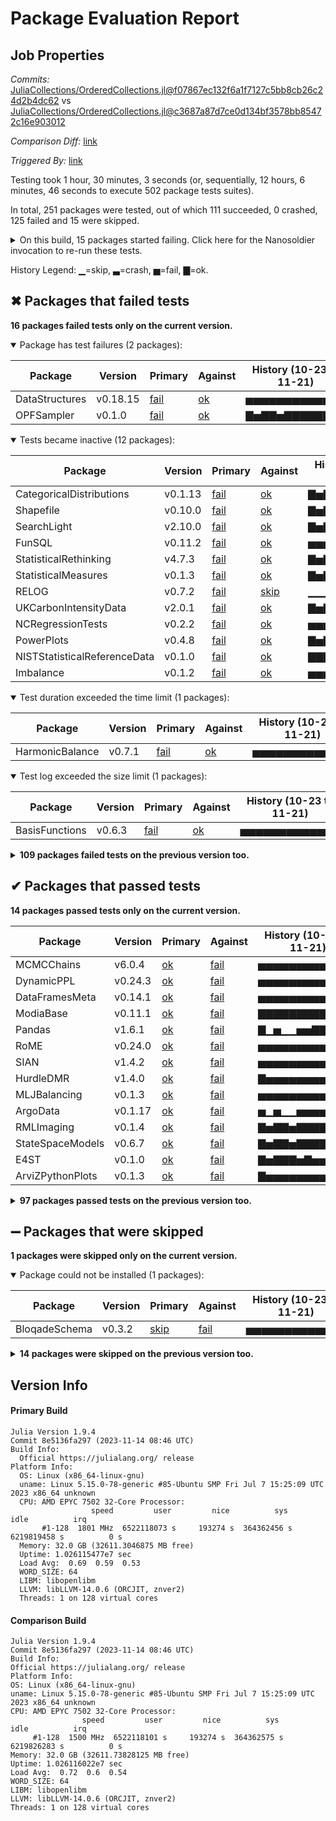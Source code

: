 # Package Evaluation Report

## Job Properties

*Commits:* [JuliaCollections/OrderedCollections.jl@f07867ec132f6a1f7127c5bb8cb26c24d2b4dc62](https://github.com/JuliaCollections/OrderedCollections.jl/commit/f07867ec132f6a1f7127c5bb8cb26c24d2b4dc62) vs [JuliaCollections/OrderedCollections.jl@c3687a87d7ce0d134bf3578bb85472c16e903012](https://github.com/JuliaCollections/OrderedCollections.jl/commit/c3687a87d7ce0d134bf3578bb85472c16e903012)

*Comparison Diff:* [link](https://github.com/JuliaCollections/OrderedCollections.jl/compare/c3687a87d7ce0d134bf3578bb85472c16e903012...f07867ec132f6a1f7127c5bb8cb26c24d2b4dc62)

*Triggered By:* [link](https://github.com/JuliaCollections/OrderedCollections.jl/pull/110#issuecomment-1824463359)

Testing took 1 hour, 30 minutes, 3 seconds (or, sequentially, 12 hours, 6 minutes, 46 seconds to execute 502 package tests suites).

In total, 251 packages were tested, out of which 111 succeeded, 0 crashed, 125 failed and 15 were skipped.


<details><summary>On this build, 15 packages started failing. Click here for the Nanosoldier invocation to re-run these tests.</summary>
<p>

```
@nanosoldier `runtests(["StatisticalMeasures", "CategoricalDistributions", "DataStructures", "UKCarbonIntensityData", "NCRegressionTests", "PowerPlots", "OPFSampler", "SearchLight", "NISTStatisticalReferenceData", "Shapefile", "FunSQL", "StatisticalRethinking", "HarmonicBalance", "Imbalance", "BasisFunctions"])`
```

</p>
</details>


History Legend: ▁=skip, ▃=crash, ▅=fail, ▇=ok.

## ✖ Packages that failed tests

**16 packages failed tests only on the current version.**

<details open><summary>Package has test failures (2 packages):</summary>
<p>


| Package | Version | Primary | Against | History (10-23 to 11-21) |
| ------- | ------- | ------- | ------- | ------- |
| DataStructures | v0.18.15 | [fail](https://s3.amazonaws.com/julialang-reports/nanosoldier/pkgeval/by_hash/f07867e_vs_c3687a8/DataStructures.primary.log) | [ok](https://s3.amazonaws.com/julialang-reports/nanosoldier/pkgeval/by_hash/f07867e_vs_c3687a8/DataStructures.against.log) | <span class="history">▅▅▅▅▅▅▅▅▅▅▅▅▅</span> |
| OPFSampler | v0.1.0 | [fail](https://s3.amazonaws.com/julialang-reports/nanosoldier/pkgeval/by_hash/f07867e_vs_c3687a8/OPFSampler.primary.log) | [ok](https://s3.amazonaws.com/julialang-reports/nanosoldier/pkgeval/by_hash/f07867e_vs_c3687a8/OPFSampler.against.log) | <span class="history">▇▅▇▇▅▇▇▇▇▇▇▇▇</span> |

</p>
</details>

<details open><summary>Tests became inactive (12 packages):</summary>
<p>


| Package | Version | Primary | Against | History (10-23 to 11-21) |
| ------- | ------- | ------- | ------- | ------- |
| CategoricalDistributions | v0.1.13 | [fail](https://s3.amazonaws.com/julialang-reports/nanosoldier/pkgeval/by_hash/f07867e_vs_c3687a8/CategoricalDistributions.primary.log) | [ok](https://s3.amazonaws.com/julialang-reports/nanosoldier/pkgeval/by_hash/f07867e_vs_c3687a8/CategoricalDistributions.against.log) | <span class="history">▇▅▇▇▇▇▇▇▇▇▇▇▇</span> |
| Shapefile | v0.10.0 | [fail](https://s3.amazonaws.com/julialang-reports/nanosoldier/pkgeval/by_hash/f07867e_vs_c3687a8/Shapefile.primary.log) | [ok](https://s3.amazonaws.com/julialang-reports/nanosoldier/pkgeval/by_hash/f07867e_vs_c3687a8/Shapefile.against.log) | <span class="history">▇▅▇▇▅▇▇▇▇▅▇▇▇</span> |
| SearchLight | v2.10.0 | [fail](https://s3.amazonaws.com/julialang-reports/nanosoldier/pkgeval/by_hash/f07867e_vs_c3687a8/SearchLight.primary.log) | [ok](https://s3.amazonaws.com/julialang-reports/nanosoldier/pkgeval/by_hash/f07867e_vs_c3687a8/SearchLight.against.log) | <span class="history">▇▅▇▇▅▇▇▇▇▇▇▇▇</span> |
| FunSQL | v0.11.2 | [fail](https://s3.amazonaws.com/julialang-reports/nanosoldier/pkgeval/by_hash/f07867e_vs_c3687a8/FunSQL.primary.log) | [ok](https://s3.amazonaws.com/julialang-reports/nanosoldier/pkgeval/by_hash/f07867e_vs_c3687a8/FunSQL.against.log) | <span class="history">▅▅▅▅▅▅▅▅▅▅▅▅▅</span> |
| StatisticalRethinking | v4.7.3 | [fail](https://s3.amazonaws.com/julialang-reports/nanosoldier/pkgeval/by_hash/f07867e_vs_c3687a8/StatisticalRethinking.primary.log) | [ok](https://s3.amazonaws.com/julialang-reports/nanosoldier/pkgeval/by_hash/f07867e_vs_c3687a8/StatisticalRethinking.against.log) | <span class="history">▇▅▇▇▅▇▇▇▇▅▅▅▅</span> |
| StatisticalMeasures | v0.1.3 | [fail](https://s3.amazonaws.com/julialang-reports/nanosoldier/pkgeval/by_hash/f07867e_vs_c3687a8/StatisticalMeasures.primary.log) | [ok](https://s3.amazonaws.com/julialang-reports/nanosoldier/pkgeval/by_hash/f07867e_vs_c3687a8/StatisticalMeasures.against.log) | <span class="history">▇▅▇▇▅▇▇▇▇▇▅▇▅</span> |
| RELOG | v0.7.2 | [fail](https://s3.amazonaws.com/julialang-reports/nanosoldier/pkgeval/by_hash/f07867e_vs_c3687a8/RELOG.primary.log) | [skip](https://s3.amazonaws.com/julialang-reports/nanosoldier/pkgeval/by_hash/f07867e_vs_c3687a8/RELOG.against.log) | <span class="history">▁▁▁▁▁▁▁▁▁▅▁▁▅</span> |
| UKCarbonIntensityData | v2.0.1 | [fail](https://s3.amazonaws.com/julialang-reports/nanosoldier/pkgeval/by_hash/f07867e_vs_c3687a8/UKCarbonIntensityData.primary.log) | [ok](https://s3.amazonaws.com/julialang-reports/nanosoldier/pkgeval/by_hash/f07867e_vs_c3687a8/UKCarbonIntensityData.against.log) | <span class="history">▇▅▇▇▇▇▇▇▇▇▇▇▇</span> |
| NCRegressionTests | v0.2.2 | [fail](https://s3.amazonaws.com/julialang-reports/nanosoldier/pkgeval/by_hash/f07867e_vs_c3687a8/NCRegressionTests.primary.log) | [ok](https://s3.amazonaws.com/julialang-reports/nanosoldier/pkgeval/by_hash/f07867e_vs_c3687a8/NCRegressionTests.against.log) | <span class="history">▅▅▅▅▅▅▅▅▅▅▅▅▅</span> |
| PowerPlots | v0.4.8 | [fail](https://s3.amazonaws.com/julialang-reports/nanosoldier/pkgeval/by_hash/f07867e_vs_c3687a8/PowerPlots.primary.log) | [ok](https://s3.amazonaws.com/julialang-reports/nanosoldier/pkgeval/by_hash/f07867e_vs_c3687a8/PowerPlots.against.log) | <span class="history">▇▅▇▇▅▇▇▇▇▅▅▅▇</span> |
| NISTStatisticalReferenceData | v0.1.0 | [fail](https://s3.amazonaws.com/julialang-reports/nanosoldier/pkgeval/by_hash/f07867e_vs_c3687a8/NISTStatisticalReferenceData.primary.log) | [ok](https://s3.amazonaws.com/julialang-reports/nanosoldier/pkgeval/by_hash/f07867e_vs_c3687a8/NISTStatisticalReferenceData.against.log) | <span class="history">▇▇▇▇▅▇▇▇▇▇▇▅▅</span> |
| Imbalance | v0.1.2 | [fail](https://s3.amazonaws.com/julialang-reports/nanosoldier/pkgeval/by_hash/f07867e_vs_c3687a8/Imbalance.primary.log) | [ok](https://s3.amazonaws.com/julialang-reports/nanosoldier/pkgeval/by_hash/f07867e_vs_c3687a8/Imbalance.against.log) | <span class="history">▅▅▅▅▅▅▅▅▅▅▅▅▅</span> |

</p>
</details>

<details open><summary>Test duration exceeded the time limit (1 packages):</summary>
<p>


| Package | Version | Primary | Against | History (10-23 to 11-21) |
| ------- | ------- | ------- | ------- | ------- |
| HarmonicBalance | v0.7.1 | [fail](https://s3.amazonaws.com/julialang-reports/nanosoldier/pkgeval/by_hash/f07867e_vs_c3687a8/HarmonicBalance.primary.log) | [ok](https://s3.amazonaws.com/julialang-reports/nanosoldier/pkgeval/by_hash/f07867e_vs_c3687a8/HarmonicBalance.against.log) | <span class="history">▅▅▅▅▅▅▅▅▅▅▅▅▅</span> |

</p>
</details>

<details open><summary>Test log exceeded the size limit (1 packages):</summary>
<p>


| Package | Version | Primary | Against | History (10-23 to 11-21) |
| ------- | ------- | ------- | ------- | ------- |
| BasisFunctions | v0.6.3 | [fail](https://s3.amazonaws.com/julialang-reports/nanosoldier/pkgeval/by_hash/f07867e_vs_c3687a8/BasisFunctions.primary.log) | [ok](https://s3.amazonaws.com/julialang-reports/nanosoldier/pkgeval/by_hash/f07867e_vs_c3687a8/BasisFunctions.against.log) | <span class="history">▅▅▅▅▅▅▅▅▅▅▅▅▅</span> |

</p>
</details>

<details><summary><strong>109 packages failed tests on the previous version too.</strong></summary>
<p>

<details open><summary>Package has test failures (30 packages):</summary>
<p>


| Package | History (10-23 to 11-21) |
| ------- | ------- |
| [Configurations v0.17.6](https://s3.amazonaws.com/julialang-reports/nanosoldier/pkgeval/by_hash/f07867e_vs_c3687a8/Configurations.primary.log) | <span class="history">▅▅▅▅▅▅▅▅▅▅▅▅▅</span> |
| [Genie v5.23.2](https://s3.amazonaws.com/julialang-reports/nanosoldier/pkgeval/by_hash/f07867e_vs_c3687a8/Genie.primary.log) | <span class="history">▅▅▅▅▅▅▅▅▅▅▅▅▅</span> |
| [LazyJSON v0.2.2](https://s3.amazonaws.com/julialang-reports/nanosoldier/pkgeval/by_hash/f07867e_vs_c3687a8/LazyJSON.primary.log) | <span class="history">▅▅▅▅▅▅▅▅▅▅▅▅▅</span> |
| [DistributedFactorGraphs v0.23.5](https://s3.amazonaws.com/julialang-reports/nanosoldier/pkgeval/by_hash/f07867e_vs_c3687a8/DistributedFactorGraphs.primary.log) | <span class="history">▇▅▇▇▅▇▇▅▇▇▅▅▅</span> |
| [QuantumESPRESSOBase v0.12.1](https://s3.amazonaws.com/julialang-reports/nanosoldier/pkgeval/by_hash/f07867e_vs_c3687a8/QuantumESPRESSOBase.primary.log) | <span class="history">▇▇▅▅▅▅▅▅▅▅▅▅▅</span> |
| [PProf v3.1.0](https://s3.amazonaws.com/julialang-reports/nanosoldier/pkgeval/by_hash/f07867e_vs_c3687a8/PProf.primary.log) | <span class="history">▅▅▅▅▅▅▅▅▅▅▅▅▅</span> |
| [COBREXA v1.5.1](https://s3.amazonaws.com/julialang-reports/nanosoldier/pkgeval/by_hash/f07867e_vs_c3687a8/COBREXA.primary.log) | <span class="history">▅▅▅▅▅▅▅▅▅▅▅▅▅</span> |
| [IncrementalInference v0.35.1](https://s3.amazonaws.com/julialang-reports/nanosoldier/pkgeval/by_hash/f07867e_vs_c3687a8/IncrementalInference.primary.log) | <span class="history">▅▅▅▅▅▅▅▅▅▅▅▅▅</span> |
| [TimeSeriesEcon v0.6.2](https://s3.amazonaws.com/julialang-reports/nanosoldier/pkgeval/by_hash/f07867e_vs_c3687a8/TimeSeriesEcon.primary.log) | <span class="history">▅▅▅▅▅▅▅▅▅▅▅▅▅</span> |
| [BioStockholm v0.2.0](https://s3.amazonaws.com/julialang-reports/nanosoldier/pkgeval/by_hash/f07867e_vs_c3687a8/BioStockholm.primary.log) | <span class="history">▇▇▇▇▇▇▇▇▇▇▅▅▅</span> |
| [Pipelines v0.10.4](https://s3.amazonaws.com/julialang-reports/nanosoldier/pkgeval/by_hash/f07867e_vs_c3687a8/Pipelines.primary.log) | <span class="history">▅▅▅▅▅▅▅▅▅▅▅▅▅</span> |
| [ModelBaseEcon v0.6.2](https://s3.amazonaws.com/julialang-reports/nanosoldier/pkgeval/by_hash/f07867e_vs_c3687a8/ModelBaseEcon.primary.log) | <span class="history">▅▅▅▅▅▅▅▅▅▅▅▅▅</span> |
| [CompatDevTools v0.1.0](https://s3.amazonaws.com/julialang-reports/nanosoldier/pkgeval/by_hash/f07867e_vs_c3687a8/CompatDevTools.primary.log) | <span class="history">▅▅▅▅▅▅▅▅▅▅▅▅▅</span> |
| [PermGroups v0.2.9](https://s3.amazonaws.com/julialang-reports/nanosoldier/pkgeval/by_hash/f07867e_vs_c3687a8/PermGroups.primary.log) | <span class="history">▅▅▅▅▅▅▅▅▅▅▅▅▅</span> |
| [Trello v0.1.1](https://s3.amazonaws.com/julialang-reports/nanosoldier/pkgeval/by_hash/f07867e_vs_c3687a8/Trello.primary.log) | <span class="history">▅▅▅▅▅▅▅▅▅▅▅▅▅</span> |
| [YFinance v0.1.4](https://s3.amazonaws.com/julialang-reports/nanosoldier/pkgeval/by_hash/f07867e_vs_c3687a8/YFinance.primary.log) | <span class="history">▅▅▅▅▅▅▅▅▅▅▅▅▅</span> |
| [ACME v0.10.0](https://s3.amazonaws.com/julialang-reports/nanosoldier/pkgeval/by_hash/f07867e_vs_c3687a8/ACME.primary.log) | <span class="history">▅▅▅▅▅▅▅▅▅▅▅▅▅</span> |
| [MenuAdventures v0.2.0](https://s3.amazonaws.com/julialang-reports/nanosoldier/pkgeval/by_hash/f07867e_vs_c3687a8/MenuAdventures.primary.log) | <span class="history">▅▅▅▅▅▅▅▅▅▅▅▅▅</span> |
| [ScaledNumbersOutput v1.0.2](https://s3.amazonaws.com/julialang-reports/nanosoldier/pkgeval/by_hash/f07867e_vs_c3687a8/ScaledNumbersOutput.primary.log) | <span class="history">▇▇▇▇▇▇▇▇▇▇▅▅▅</span> |
| [NerfUtils v0.1.2](https://s3.amazonaws.com/julialang-reports/nanosoldier/pkgeval/by_hash/f07867e_vs_c3687a8/NerfUtils.primary.log) | <span class="history">▅▅▅▅▅▅▅▅▅▅▅▅▅</span> |
| [KML v0.2.3](https://s3.amazonaws.com/julialang-reports/nanosoldier/pkgeval/by_hash/f07867e_vs_c3687a8/KML.primary.log) | <span class="history">▅▅▅▅▅▅▅▅▅▅▅▅▅</span> |
| [TestTools v0.5.3](https://s3.amazonaws.com/julialang-reports/nanosoldier/pkgeval/by_hash/f07867e_vs_c3687a8/TestTools.primary.log) | <span class="history">▅▅▅▅▅▅▅▅▅▅▅▅▅</span> |
| [Atom v0.12.38](https://s3.amazonaws.com/julialang-reports/nanosoldier/pkgeval/by_hash/f07867e_vs_c3687a8/Atom.primary.log) | <span class="history">▅▅▅▅▅▅▅▅▅▅▅▅▅</span> |
| [BetterInputFiles v1.2.0](https://s3.amazonaws.com/julialang-reports/nanosoldier/pkgeval/by_hash/f07867e_vs_c3687a8/BetterInputFiles.primary.log) | <span class="history">▅▅▅▅▅▅▅▅▅▅▅▅▅</span> |
| [ModiaLang v0.11.3](https://s3.amazonaws.com/julialang-reports/nanosoldier/pkgeval/by_hash/f07867e_vs_c3687a8/ModiaLang.primary.log) | <span class="history">▅▅▅▅▅▅▅▅▅▅▅▅▅</span> |
| [JosephsonCircuits v0.3.3](https://s3.amazonaws.com/julialang-reports/nanosoldier/pkgeval/by_hash/f07867e_vs_c3687a8/JosephsonCircuits.primary.log) | <span class="history">▅▅▅▅▅▅▅▅▅▅▅▅▅</span> |
| [AirspeedVelocity v0.4.3](https://s3.amazonaws.com/julialang-reports/nanosoldier/pkgeval/by_hash/f07867e_vs_c3687a8/AirspeedVelocity.primary.log) | <span class="history">▁▁▁▁▁▁▁▁▁▁▁▁▁</span> |
| [PDDLViz v0.1.7](https://s3.amazonaws.com/julialang-reports/nanosoldier/pkgeval/by_hash/f07867e_vs_c3687a8/PDDLViz.primary.log) | <span class="history">▅▅▅▅▅▅▅▅▅▅▅▅▅</span> |
| [ParameterEstimocean v0.14.3](https://s3.amazonaws.com/julialang-reports/nanosoldier/pkgeval/by_hash/f07867e_vs_c3687a8/ParameterEstimocean.primary.log) | <span class="history">▅▅▅▅▅▅▅▅▅▅▅▅▅</span> |
| [Clapeyron v0.5.7](https://s3.amazonaws.com/julialang-reports/nanosoldier/pkgeval/by_hash/f07867e_vs_c3687a8/Clapeyron.primary.log) | <span class="history">▅▅▅▅▅▅▅▅▅▅▅▅▅</span> |

</p>
</details>

<details open><summary>Package is missing a package dependency (2 packages):</summary>
<p>


| Package | History (10-23 to 11-21) |
| ------- | ------- |
| [Recombinase v0.1.1](https://s3.amazonaws.com/julialang-reports/nanosoldier/pkgeval/by_hash/f07867e_vs_c3687a8/Recombinase.primary.log) | <span class="history">▅▅▅▅▅▅▅▅▅▅▅▅▅</span> |
| [JuDoc v0.4.3](https://s3.amazonaws.com/julialang-reports/nanosoldier/pkgeval/by_hash/f07867e_vs_c3687a8/JuDoc.primary.log) | <span class="history">▅▅▅▅▅▅▅▅▅▅▅▅▅</span> |

</p>
</details>

<details open><summary>Package is using an unknown package (4 packages):</summary>
<p>


| Package | History (10-23 to 11-21) |
| ------- | ------- |
| [Neo4jBolt v1.0.1](https://s3.amazonaws.com/julialang-reports/nanosoldier/pkgeval/by_hash/f07867e_vs_c3687a8/Neo4jBolt.primary.log) | <span class="history">▅▅▅▅▅▅▅▅▅▅▅▅▅</span> |
| [EvoLP v1.3.0](https://s3.amazonaws.com/julialang-reports/nanosoldier/pkgeval/by_hash/f07867e_vs_c3687a8/EvoLP.primary.log) | <span class="history">▅▅▅▅▅▅▅▅▅▅▅▅▅</span> |
| [Octofitter v1.0.2](https://s3.amazonaws.com/julialang-reports/nanosoldier/pkgeval/by_hash/f07867e_vs_c3687a8/Octofitter.primary.log) | <span class="history">▅▅▅▅▅▅▅▅▅▅▅▅▅</span> |
| [YOLOv7 v0.1.1](https://s3.amazonaws.com/julialang-reports/nanosoldier/pkgeval/by_hash/f07867e_vs_c3687a8/YOLOv7.primary.log) | <span class="history">▅▅▅▅▅▅▅▃▃▃▃▃▅</span> |

</p>
</details>

<details open><summary>There were unidentified errors (15 packages):</summary>
<p>


| Package | History (10-23 to 11-21) |
| ------- | ------- |
| [XMLDict v0.4.1](https://s3.amazonaws.com/julialang-reports/nanosoldier/pkgeval/by_hash/f07867e_vs_c3687a8/XMLDict.primary.log) | <span class="history">▅▅▅▅▅▅▅▅▅▅▅▅▅</span> |
| [MLJBase v1.0.1](https://s3.amazonaws.com/julialang-reports/nanosoldier/pkgeval/by_hash/f07867e_vs_c3687a8/MLJBase.primary.log) | <span class="history">▅▅▅▅▅▅▅▅▅▅▅▅▅</span> |
| [AWS v1.90.3](https://s3.amazonaws.com/julialang-reports/nanosoldier/pkgeval/by_hash/f07867e_vs_c3687a8/AWS.primary.log) | <span class="history">▅▅▅▅▅▅▅▅▅▅▅▅▅</span> |
| [Term v2.0.5](https://s3.amazonaws.com/julialang-reports/nanosoldier/pkgeval/by_hash/f07867e_vs_c3687a8/Term.primary.log) | <span class="history">▅▅▅▅▅▅▅▅▅▅▅▅▅</span> |
| [PsychometricsBazaarBase v0.6.0](https://s3.amazonaws.com/julialang-reports/nanosoldier/pkgeval/by_hash/f07867e_vs_c3687a8/PsychometricsBazaarBase.primary.log) | <span class="history">▇▅▇▇▅▇▇▇▇▇▅▅▅</span> |
| [IonBase v0.4.3](https://s3.amazonaws.com/julialang-reports/nanosoldier/pkgeval/by_hash/f07867e_vs_c3687a8/IonBase.primary.log) | <span class="history">▅▅▅▅▅▅▅▅▅▅▅▅▅</span> |
| [PsychometricsBazzarBase v0.2.0](https://s3.amazonaws.com/julialang-reports/nanosoldier/pkgeval/by_hash/f07867e_vs_c3687a8/PsychometricsBazzarBase.primary.log) | <span class="history">▇▇▇▇▇▇▇▇▇▇▅▅▅</span> |
| [SolveDSGE v0.5.6](https://s3.amazonaws.com/julialang-reports/nanosoldier/pkgeval/by_hash/f07867e_vs_c3687a8/SolveDSGE.primary.log) | <span class="history">▅▅▅▅▅▅▅▅▅▅▅▅▅</span> |
| [StochasticPrograms v0.6.4](https://s3.amazonaws.com/julialang-reports/nanosoldier/pkgeval/by_hash/f07867e_vs_c3687a8/StochasticPrograms.primary.log) | <span class="history">▅▅▅▅▅▅▅▅▅▅▅▅▅</span> |
| [BioLab v0.13.1](https://s3.amazonaws.com/julialang-reports/nanosoldier/pkgeval/by_hash/f07867e_vs_c3687a8/BioLab.primary.log) | <span class="history">▅▅▅▅▅▅▅▅▅▅▅▅▅</span> |
| [BioMakie v0.3.0](https://s3.amazonaws.com/julialang-reports/nanosoldier/pkgeval/by_hash/f07867e_vs_c3687a8/BioMakie.primary.log) | <span class="history">▃▅▅▅▅▅▅▅▅▅▅▅▅</span> |
| [ComputerAdaptiveTesting v0.1.0](https://s3.amazonaws.com/julialang-reports/nanosoldier/pkgeval/by_hash/f07867e_vs_c3687a8/ComputerAdaptiveTesting.primary.log) | <span class="history">▇▅▇▇▅▇▇▇▇▅▅▅▅</span> |
| [MathOptFormat v0.4.0](https://s3.amazonaws.com/julialang-reports/nanosoldier/pkgeval/by_hash/f07867e_vs_c3687a8/MathOptFormat.primary.log) | <span class="history">▅▅▅▅▅▅▅▅▅▅▅▅▅</span> |
| [Tyler v0.1.1](https://s3.amazonaws.com/julialang-reports/nanosoldier/pkgeval/by_hash/f07867e_vs_c3687a8/Tyler.primary.log) | <span class="history">▅▅▅▅▅▅▅▅▅▅▅▅▅</span> |
| [IonSim v0.5.0](https://s3.amazonaws.com/julialang-reports/nanosoldier/pkgeval/by_hash/f07867e_vs_c3687a8/IonSim.primary.log) | <span class="history">▅▅▅▅▅▅▅▅▅▅▅▅▅</span> |

</p>
</details>

<details open><summary>Tests became inactive (49 packages):</summary>
<p>


| Package | History (10-23 to 11-21) |
| ------- | ------- |
| [Latexify v0.16.1](https://s3.amazonaws.com/julialang-reports/nanosoldier/pkgeval/by_hash/f07867e_vs_c3687a8/Latexify.primary.log) | <span class="history">▅▅▅▅▅▅▅▅▅▅▅▅▅</span> |
| [MLJModels v0.16.12](https://s3.amazonaws.com/julialang-reports/nanosoldier/pkgeval/by_hash/f07867e_vs_c3687a8/MLJModels.primary.log) | <span class="history">▇▇▇▇▇▇▇▇▇▅▇▅▇</span> |
| [ACSets v0.2.10](https://s3.amazonaws.com/julialang-reports/nanosoldier/pkgeval/by_hash/f07867e_vs_c3687a8/ACSets.primary.log) | <span class="history">▇▇▇▇▅▇▇▇▇▅▇▅▅</span> |
| [PGFPlotsX v1.6.0](https://s3.amazonaws.com/julialang-reports/nanosoldier/pkgeval/by_hash/f07867e_vs_c3687a8/PGFPlotsX.primary.log) | <span class="history">▅▅▅▅▅▅▅▅▅▅▅▅▅</span> |
| [StanBase v4.8.3](https://s3.amazonaws.com/julialang-reports/nanosoldier/pkgeval/by_hash/f07867e_vs_c3687a8/StanBase.primary.log) | <span class="history">▅▅▅▅▅▅▅▅▅▅▅▅▅</span> |
| [AWSCore v0.6.18](https://s3.amazonaws.com/julialang-reports/nanosoldier/pkgeval/by_hash/f07867e_vs_c3687a8/AWSCore.primary.log) | <span class="history">▅▅▅▅▅▅▅▅▅▅▅▅▅</span> |
| [Stipple v0.27.22](https://s3.amazonaws.com/julialang-reports/nanosoldier/pkgeval/by_hash/f07867e_vs_c3687a8/Stipple.primary.log) | <span class="history">▇▇▇▇▅▇▇▇▇▇▇▇▅</span> |
| [StanSample v7.5.1](https://s3.amazonaws.com/julialang-reports/nanosoldier/pkgeval/by_hash/f07867e_vs_c3687a8/StanSample.primary.log) | <span class="history">▇▇▇▇▅▇▇▇▇▇▇▅▅</span> |
| [Mads v1.5.4](https://s3.amazonaws.com/julialang-reports/nanosoldier/pkgeval/by_hash/f07867e_vs_c3687a8/Mads.primary.log) | <span class="history">▅▁▁▁▁▁▁▅▅▅▅▅▅</span> |
| [SignalTables v0.4.4](https://s3.amazonaws.com/julialang-reports/nanosoldier/pkgeval/by_hash/f07867e_vs_c3687a8/SignalTables.primary.log) | <span class="history">▇▇▇▇▇▇▇▇▇▇▅▇▇</span> |
| [LocalCoverage v0.7.0](https://s3.amazonaws.com/julialang-reports/nanosoldier/pkgeval/by_hash/f07867e_vs_c3687a8/LocalCoverage.primary.log) | <span class="history">▇▇▇▇▇▇▇▇▇▇▇▇▇</span> |
| [SnoopCompile v2.10.8](https://s3.amazonaws.com/julialang-reports/nanosoldier/pkgeval/by_hash/f07867e_vs_c3687a8/SnoopCompile.primary.log) | <span class="history">▅▅▅▅▅▅▅▅▅▅▅▅▅</span> |
| [PALEOboxes v0.21.20](https://s3.amazonaws.com/julialang-reports/nanosoldier/pkgeval/by_hash/f07867e_vs_c3687a8/PALEOboxes.primary.log) | <span class="history">▇▅▇▇▅▇▇▇▇▅▅▇▅</span> |
| [ClimateModels v0.3.0](https://s3.amazonaws.com/julialang-reports/nanosoldier/pkgeval/by_hash/f07867e_vs_c3687a8/ClimateModels.primary.log) | <span class="history">▇▇▇▇▅▇▇▇▇▅▇▅▇</span> |
| [Franklin v0.10.95](https://s3.amazonaws.com/julialang-reports/nanosoldier/pkgeval/by_hash/f07867e_vs_c3687a8/Franklin.primary.log) | <span class="history">▅▅▅▅▅▅▅▅▅▅▅▅▅</span> |
| [LocalSearchSolvers v0.4.3](https://s3.amazonaws.com/julialang-reports/nanosoldier/pkgeval/by_hash/f07867e_vs_c3687a8/LocalSearchSolvers.primary.log) | <span class="history">▇▅▇▅▅▅▇▇▇▇▅▇▅</span> |
| [MITgcmTools v0.2.7](https://s3.amazonaws.com/julialang-reports/nanosoldier/pkgeval/by_hash/f07867e_vs_c3687a8/MITgcmTools.primary.log) | <span class="history">▇▅▅▅▅▅▅▇▇▅▇▅▅</span> |
| [Jutul v0.2.16](https://s3.amazonaws.com/julialang-reports/nanosoldier/pkgeval/by_hash/f07867e_vs_c3687a8/Jutul.primary.log) | <span class="history">▇▅▅▅▅▅▅▅▅▅▅▅▅</span> |
| [StippleUI v0.22.10](https://s3.amazonaws.com/julialang-reports/nanosoldier/pkgeval/by_hash/f07867e_vs_c3687a8/StippleUI.primary.log) | <span class="history">▇▇▇▇▅▇▇▇▇▅▅▅▅</span> |
| [Dance v0.2.4](https://s3.amazonaws.com/julialang-reports/nanosoldier/pkgeval/by_hash/f07867e_vs_c3687a8/Dance.primary.log) | <span class="history">▅▅▅▅▅▅▅▅▅▅▅▅▅</span> |
| [EHTUVData v0.1.4](https://s3.amazonaws.com/julialang-reports/nanosoldier/pkgeval/by_hash/f07867e_vs_c3687a8/EHTUVData.primary.log) | <span class="history">▇▇▇▇▇▇▇▇▇▇▅▇▅</span> |
| [EchelleCCFs v0.2.8](https://s3.amazonaws.com/julialang-reports/nanosoldier/pkgeval/by_hash/f07867e_vs_c3687a8/EchelleCCFs.primary.log) | <span class="history">▅▅▅▅▅▅▅▅▅▅▅▅▅</span> |
| [StatisticalMeasuresBase v0.1.1](https://s3.amazonaws.com/julialang-reports/nanosoldier/pkgeval/by_hash/f07867e_vs_c3687a8/StatisticalMeasuresBase.primary.log) | <span class="history">▇▅▇▇▅▇▇▇▇▇▇▇▇</span> |
| [Kanones v0.23.0](https://s3.amazonaws.com/julialang-reports/nanosoldier/pkgeval/by_hash/f07867e_vs_c3687a8/Kanones.primary.log) | <span class="history">▇▇▇▇▅▇▇▇▇▅▅▇▇</span> |
| [StanQuap v4.2.8](https://s3.amazonaws.com/julialang-reports/nanosoldier/pkgeval/by_hash/f07867e_vs_c3687a8/StanQuap.primary.log) | <span class="history">▅▅▅▅▅▅▅▅▅▅▅▅▅</span> |
| [DFTK v0.6.14](https://s3.amazonaws.com/julialang-reports/nanosoldier/pkgeval/by_hash/f07867e_vs_c3687a8/DFTK.primary.log) | <span class="history">▅▅▅▅▅▅▅▅▅▅▅▅▅</span> |
| [RLEVectors v0.9.9](https://s3.amazonaws.com/julialang-reports/nanosoldier/pkgeval/by_hash/f07867e_vs_c3687a8/RLEVectors.primary.log) | <span class="history">▇▇▇▇▇▇▇▇▇▅▅▅▅</span> |
| [YAXArrays v0.5.2](https://s3.amazonaws.com/julialang-reports/nanosoldier/pkgeval/by_hash/f07867e_vs_c3687a8/YAXArrays.primary.log) | <span class="history">▅▅▅▅▅▅▅▅▅▅▅▅▅</span> |
| [JutulDarcy v0.2.11](https://s3.amazonaws.com/julialang-reports/nanosoldier/pkgeval/by_hash/f07867e_vs_c3687a8/JutulDarcy.primary.log) | <span class="history">▅▅▅▅▅▅▅▅▅▅▅▅▅</span> |
| [Modia v0.12.1](https://s3.amazonaws.com/julialang-reports/nanosoldier/pkgeval/by_hash/f07867e_vs_c3687a8/Modia.primary.log) | <span class="history">▅▅▅▅▅▅▅▅▅▅▅▅▅</span> |
| [XLSXasJSON v0.5.0](https://s3.amazonaws.com/julialang-reports/nanosoldier/pkgeval/by_hash/f07867e_vs_c3687a8/XLSXasJSON.primary.log) | <span class="history">▇▇▇▇▇▇▇▇▇▅▇▇▇</span> |
| [SmallDatasetMaker v0.1.6](https://s3.amazonaws.com/julialang-reports/nanosoldier/pkgeval/by_hash/f07867e_vs_c3687a8/SmallDatasetMaker.primary.log) | <span class="history">▇▅▇▇▇▇▇▇▇▇▇▅▅</span> |
| [TestingUtilities v1.10.0](https://s3.amazonaws.com/julialang-reports/nanosoldier/pkgeval/by_hash/f07867e_vs_c3687a8/TestingUtilities.primary.log) | <span class="history">▅▅▅▅▅▅▅▅▅▅▅▅▅</span> |
| [OptimalMatrixCompletion v0.2.0](https://s3.amazonaws.com/julialang-reports/nanosoldier/pkgeval/by_hash/f07867e_vs_c3687a8/OptimalMatrixCompletion.primary.log) | <span class="history">▁▁▁▁▁▁▁▁▁▁▁▁▁</span> |
| [JobSchedulers v0.8.2](https://s3.amazonaws.com/julialang-reports/nanosoldier/pkgeval/by_hash/f07867e_vs_c3687a8/JobSchedulers.primary.log) | <span class="history">▅▅▅▅▅▅▅▅▅▅▅▅▅</span> |
| [Mango v0.1.0](https://s3.amazonaws.com/julialang-reports/nanosoldier/pkgeval/by_hash/f07867e_vs_c3687a8/Mango.primary.log) | <span class="history">▅▅▇▅▅▅▅▅▅▅▅▅▅</span> |
| [TableWidgets v0.1.0](https://s3.amazonaws.com/julialang-reports/nanosoldier/pkgeval/by_hash/f07867e_vs_c3687a8/TableWidgets.primary.log) | <span class="history">▇▇▇▇▅▇▇▇▇▇▇▅▇</span> |
| [PerfChecker v0.1.4](https://s3.amazonaws.com/julialang-reports/nanosoldier/pkgeval/by_hash/f07867e_vs_c3687a8/PerfChecker.primary.log) | <span class="history">▇▅▇▇▅▇▅▅▇▇▅▅▅</span> |
| [RankChoiceVoting v0.1.1](https://s3.amazonaws.com/julialang-reports/nanosoldier/pkgeval/by_hash/f07867e_vs_c3687a8/RankChoiceVoting.primary.log) | <span class="history">▇▇▇▇▅▇▇▇▇▇▅▅▅</span> |
| [BasicAkerRelationalScore v0.1.0](https://s3.amazonaws.com/julialang-reports/nanosoldier/pkgeval/by_hash/f07867e_vs_c3687a8/BasicAkerRelationalScore.primary.log) | <span class="history">▇▇▇▇▅▇▇▇▇▅▅▇▅</span> |
| [ADRIA v0.9.0](https://s3.amazonaws.com/julialang-reports/nanosoldier/pkgeval/by_hash/f07867e_vs_c3687a8/ADRIA.primary.log) | <span class="history">▅▅▅▅▅▅▅▃▃▅▅▅▅</span> |
| [PlantBiophysics v0.10.0](https://s3.amazonaws.com/julialang-reports/nanosoldier/pkgeval/by_hash/f07867e_vs_c3687a8/PlantBiophysics.primary.log) | <span class="history">▅▅▅▅▅▅▅▅▅▅▅▅▅</span> |
| [EqualitySampler v0.1.2](https://s3.amazonaws.com/julialang-reports/nanosoldier/pkgeval/by_hash/f07867e_vs_c3687a8/EqualitySampler.primary.log) | <span class="history">▅▅▅▅▅▅▅▅▅▅▅▅▅</span> |
| [Pigeons v0.2.8](https://s3.amazonaws.com/julialang-reports/nanosoldier/pkgeval/by_hash/f07867e_vs_c3687a8/Pigeons.primary.log) | <span class="history">▅▅▅▅▅▅▅▅▅▅▅▅▅</span> |
| [SIRUS v1.3.4](https://s3.amazonaws.com/julialang-reports/nanosoldier/pkgeval/by_hash/f07867e_vs_c3687a8/SIRUS.primary.log) | <span class="history">▅▅▅▅▅▅▅▅▅▅▅▅▅</span> |
| [Stan v10.4.5](https://s3.amazonaws.com/julialang-reports/nanosoldier/pkgeval/by_hash/f07867e_vs_c3687a8/Stan.primary.log) | <span class="history">▇▇▇▇▇▇▇▇▇▅▅▅▅</span> |
| [Rimu v0.10.1](https://s3.amazonaws.com/julialang-reports/nanosoldier/pkgeval/by_hash/f07867e_vs_c3687a8/Rimu.primary.log) | <span class="history">▃▅▃▃▅▃▃▃▃▅▃▅▃</span> |
| [RegressionAndOtherStories v0.15.6](https://s3.amazonaws.com/julialang-reports/nanosoldier/pkgeval/by_hash/f07867e_vs_c3687a8/RegressionAndOtherStories.primary.log) | <span class="history">▅▅▅▅▅▅▅▅▅▅▅▅▅</span> |
| [LIKWID v0.4.4](https://s3.amazonaws.com/julialang-reports/nanosoldier/pkgeval/by_hash/f07867e_vs_c3687a8/LIKWID.primary.log) | <span class="history">▅▅▅▅▅▅▅▅▅▅▅▅▅</span> |

</p>
</details>

<details open><summary>Test duration exceeded the time limit (8 packages):</summary>
<p>


| Package | History (10-23 to 11-21) |
| ------- | ------- |
| [MathOptInterface v1.22.0](https://s3.amazonaws.com/julialang-reports/nanosoldier/pkgeval/by_hash/f07867e_vs_c3687a8/MathOptInterface.primary.log) | <span class="history">▅▅▅▅▅▅▅▅▅▅▅▅▅</span> |
| [Oceananigans v0.90.1](https://s3.amazonaws.com/julialang-reports/nanosoldier/pkgeval/by_hash/f07867e_vs_c3687a8/Oceananigans.primary.log) | <span class="history">▅▅▃▃▅▃▅▅▅▅▅▅▅</span> |
| [ParameterEstimation v0.2.1](https://s3.amazonaws.com/julialang-reports/nanosoldier/pkgeval/by_hash/f07867e_vs_c3687a8/ParameterEstimation.primary.log) | <span class="history">▁▁▁▁▁▁▁▁▁▁▁▁▁</span> |
| [PowerDynamics v3.1.5](https://s3.amazonaws.com/julialang-reports/nanosoldier/pkgeval/by_hash/f07867e_vs_c3687a8/PowerDynamics.primary.log) | <span class="history">▅▅▅▅▅▅▅▅▅▅▅▅▅</span> |
| [BondGraphs v0.4.0](https://s3.amazonaws.com/julialang-reports/nanosoldier/pkgeval/by_hash/f07867e_vs_c3687a8/BondGraphs.primary.log) | <span class="history">▅▅▅▅▅▅▅▅▅▅▅▅▅</span> |
| [Modia3D v0.12.1](https://s3.amazonaws.com/julialang-reports/nanosoldier/pkgeval/by_hash/f07867e_vs_c3687a8/Modia3D.primary.log) | <span class="history">▅▅▅▅▅▅▅▅▅▅▅▅▅</span> |
| [RemoteSensingToolbox v0.2.0](https://s3.amazonaws.com/julialang-reports/nanosoldier/pkgeval/by_hash/f07867e_vs_c3687a8/RemoteSensingToolbox.primary.log) | <span class="history">▇▅▅▅▅▅▅▅▅▅▅▅▅</span> |
| [CellBasedModels v0.1.0](https://s3.amazonaws.com/julialang-reports/nanosoldier/pkgeval/by_hash/f07867e_vs_c3687a8/CellBasedModels.primary.log) | <span class="history">▅▅▅▅▅▅▅▅▅▅▅▅▅</span> |

</p>
</details>

<details open><summary>Test log exceeded the size limit (1 packages):</summary>
<p>


| Package | History (10-23 to 11-21) |
| ------- | ------- |
| [TrafficAssignment v0.6.3](https://s3.amazonaws.com/julialang-reports/nanosoldier/pkgeval/by_hash/f07867e_vs_c3687a8/TrafficAssignment.primary.log) | <span class="history">▁▁▁▁▁▁▁▁▁▁▁▁▁</span> |

</p>
</details>

</p>
</details>


## ✔ Packages that passed tests

**14 packages passed tests only on the current version.**

| Package | Version | Primary | Against | History (10-23 to 11-21) |
| ------- | ------- | ------- | ------- | ------- |
| MCMCChains | v6.0.4 | [ok](https://s3.amazonaws.com/julialang-reports/nanosoldier/pkgeval/by_hash/f07867e_vs_c3687a8/MCMCChains.primary.log) | [fail](https://s3.amazonaws.com/julialang-reports/nanosoldier/pkgeval/by_hash/f07867e_vs_c3687a8/MCMCChains.against.log) | <span class="history">▅▅▅▅▅▅▅▅▅▅▅▅▅</span> |
| DynamicPPL | v0.24.3 | [ok](https://s3.amazonaws.com/julialang-reports/nanosoldier/pkgeval/by_hash/f07867e_vs_c3687a8/DynamicPPL.primary.log) | [fail](https://s3.amazonaws.com/julialang-reports/nanosoldier/pkgeval/by_hash/f07867e_vs_c3687a8/DynamicPPL.against.log) | <span class="history">▅▅▅▅▅▅▅▅▅▅▅▅▅</span> |
| DataFramesMeta | v0.14.1 | [ok](https://s3.amazonaws.com/julialang-reports/nanosoldier/pkgeval/by_hash/f07867e_vs_c3687a8/DataFramesMeta.primary.log) | [fail](https://s3.amazonaws.com/julialang-reports/nanosoldier/pkgeval/by_hash/f07867e_vs_c3687a8/DataFramesMeta.against.log) | <span class="history">▅▅▅▅▅▅▅▅▅▅▅▅▅</span> |
| ModiaBase | v0.11.1 | [ok](https://s3.amazonaws.com/julialang-reports/nanosoldier/pkgeval/by_hash/f07867e_vs_c3687a8/ModiaBase.primary.log) | [fail](https://s3.amazonaws.com/julialang-reports/nanosoldier/pkgeval/by_hash/f07867e_vs_c3687a8/ModiaBase.against.log) | <span class="history">▇▇▇▇▇▇▇▇▇▇▇▇▇</span> |
| Pandas | v1.6.1 | [ok](https://s3.amazonaws.com/julialang-reports/nanosoldier/pkgeval/by_hash/f07867e_vs_c3687a8/Pandas.primary.log) | [fail](https://s3.amazonaws.com/julialang-reports/nanosoldier/pkgeval/by_hash/f07867e_vs_c3687a8/Pandas.against.log) | <span class="history">▇▁▅▁▁▅▅▇▇▅▅▅▇</span> |
| RoME | v0.24.0 | [ok](https://s3.amazonaws.com/julialang-reports/nanosoldier/pkgeval/by_hash/f07867e_vs_c3687a8/RoME.primary.log) | [fail](https://s3.amazonaws.com/julialang-reports/nanosoldier/pkgeval/by_hash/f07867e_vs_c3687a8/RoME.against.log) | <span class="history">▅▅▅▅▅▅▅▅▅▅▅▅▅</span> |
| SIAN | v1.4.2 | [ok](https://s3.amazonaws.com/julialang-reports/nanosoldier/pkgeval/by_hash/f07867e_vs_c3687a8/SIAN.primary.log) | [fail](https://s3.amazonaws.com/julialang-reports/nanosoldier/pkgeval/by_hash/f07867e_vs_c3687a8/SIAN.against.log) | <span class="history">▅▅▅▅▅▅▅▅▅▅▅▅▅</span> |
| HurdleDMR | v1.4.0 | [ok](https://s3.amazonaws.com/julialang-reports/nanosoldier/pkgeval/by_hash/f07867e_vs_c3687a8/HurdleDMR.primary.log) | [fail](https://s3.amazonaws.com/julialang-reports/nanosoldier/pkgeval/by_hash/f07867e_vs_c3687a8/HurdleDMR.against.log) | <span class="history">▇▅▅▅▅▅▅▅▅▅▅▅▅</span> |
| MLJBalancing | v0.1.3 | [ok](https://s3.amazonaws.com/julialang-reports/nanosoldier/pkgeval/by_hash/f07867e_vs_c3687a8/MLJBalancing.primary.log) | [fail](https://s3.amazonaws.com/julialang-reports/nanosoldier/pkgeval/by_hash/f07867e_vs_c3687a8/MLJBalancing.against.log) | <span class="history">▅▅▅▅▅▅▅▅▅▅▅▅▅</span> |
| ArgoData | v0.1.17 | [ok](https://s3.amazonaws.com/julialang-reports/nanosoldier/pkgeval/by_hash/f07867e_vs_c3687a8/ArgoData.primary.log) | [fail](https://s3.amazonaws.com/julialang-reports/nanosoldier/pkgeval/by_hash/f07867e_vs_c3687a8/ArgoData.against.log) | <span class="history">▅▁▅▁▁▅▅▅▅▅▅▇▅</span> |
| RMLImaging | v0.1.4 | [ok](https://s3.amazonaws.com/julialang-reports/nanosoldier/pkgeval/by_hash/f07867e_vs_c3687a8/RMLImaging.primary.log) | [fail](https://s3.amazonaws.com/julialang-reports/nanosoldier/pkgeval/by_hash/f07867e_vs_c3687a8/RMLImaging.against.log) | <span class="history">▇▅▇▇▅▇▇▇▇▅▅▃▅</span> |
| StateSpaceModels | v0.6.7 | [ok](https://s3.amazonaws.com/julialang-reports/nanosoldier/pkgeval/by_hash/f07867e_vs_c3687a8/StateSpaceModels.primary.log) | [fail](https://s3.amazonaws.com/julialang-reports/nanosoldier/pkgeval/by_hash/f07867e_vs_c3687a8/StateSpaceModels.against.log) | <span class="history">▇▅▇▇▅▇▇▇▇▇▇▇▇</span> |
| E4ST | v0.1.0 | [ok](https://s3.amazonaws.com/julialang-reports/nanosoldier/pkgeval/by_hash/f07867e_vs_c3687a8/E4ST.primary.log) | [fail](https://s3.amazonaws.com/julialang-reports/nanosoldier/pkgeval/by_hash/f07867e_vs_c3687a8/E4ST.against.log) | <span class="history">▇▅▇▇▇▅▇▅▅▅</span> |
| ArviZPythonPlots | v0.1.3 | [ok](https://s3.amazonaws.com/julialang-reports/nanosoldier/pkgeval/by_hash/f07867e_vs_c3687a8/ArviZPythonPlots.primary.log) | [fail](https://s3.amazonaws.com/julialang-reports/nanosoldier/pkgeval/by_hash/f07867e_vs_c3687a8/ArviZPythonPlots.against.log) | <span class="history">▇▅▅▅▅▅▅▅▅▅▃▅▃</span> |

<details><summary><strong>97 packages passed tests on the previous version too.</strong></summary>
<p>

| Package | History (10-23 to 11-21) |
| ------- | ------- |
| [Tables v1.11.1](https://s3.amazonaws.com/julialang-reports/nanosoldier/pkgeval/by_hash/f07867e_vs_c3687a8/Tables.primary.log) | <span class="history">▇▇▇▇▇▇▇▇▇▇▇▇▇</span> |
| [Parameters v0.12.3](https://s3.amazonaws.com/julialang-reports/nanosoldier/pkgeval/by_hash/f07867e_vs_c3687a8/Parameters.primary.log) | <span class="history">▇▇▇▇▇▇▇▇▇▇▇▇▇</span> |
| [JLD2 v0.4.38](https://s3.amazonaws.com/julialang-reports/nanosoldier/pkgeval/by_hash/f07867e_vs_c3687a8/JLD2.primary.log) | <span class="history">▇▅▅▅▅▅▅▅▅▅▅▅▅</span> |
| [JuMP v1.16.0](https://s3.amazonaws.com/julialang-reports/nanosoldier/pkgeval/by_hash/f07867e_vs_c3687a8/JuMP.primary.log) | <span class="history">▃▅▃▃▅▃▃▃▃▃▃▃▅</span> |
| [Match v2.0.0](https://s3.amazonaws.com/julialang-reports/nanosoldier/pkgeval/by_hash/f07867e_vs_c3687a8/Match.primary.log) | <span class="history">▇▇▇▇▇▇▇▅▅▅▅▅▅</span> |
| [Widgets v0.6.6](https://s3.amazonaws.com/julialang-reports/nanosoldier/pkgeval/by_hash/f07867e_vs_c3687a8/Widgets.primary.log) | <span class="history">▇▅▇▇▇▇▇▇▇▇▇▇▇</span> |
| [Revise v3.5.9](https://s3.amazonaws.com/julialang-reports/nanosoldier/pkgeval/by_hash/f07867e_vs_c3687a8/Revise.primary.log) | <span class="history">▅▅▅▅▅▅▅▅▅▅▅▅▅</span> |
| [OnlineStatsBase v1.6.1](https://s3.amazonaws.com/julialang-reports/nanosoldier/pkgeval/by_hash/f07867e_vs_c3687a8/OnlineStatsBase.primary.log) | <span class="history">▇▇▇▇▇▇▇▇▇▇▇▇▇</span> |
| [OnlineStats v1.6.3](https://s3.amazonaws.com/julialang-reports/nanosoldier/pkgeval/by_hash/f07867e_vs_c3687a8/OnlineStats.primary.log) | <span class="history">▇▇▇▇▅▇▇▇▇▇▇▇▇</span> |
| [Convex v0.15.4](https://s3.amazonaws.com/julialang-reports/nanosoldier/pkgeval/by_hash/f07867e_vs_c3687a8/Convex.primary.log) | <span class="history">▅▅▅▅▅▅▅▅▅▅▅▅▇</span> |
| [InteractBase v0.10.10](https://s3.amazonaws.com/julialang-reports/nanosoldier/pkgeval/by_hash/f07867e_vs_c3687a8/InteractBase.primary.log) | <span class="history">▇▅▇▇▇▇▇▇▇▇▇▇▇</span> |
| [DifferentiableFlatten v0.1.1](https://s3.amazonaws.com/julialang-reports/nanosoldier/pkgeval/by_hash/f07867e_vs_c3687a8/DifferentiableFlatten.primary.log) | <span class="history">▅▅▅▅▅▅▅▅▅▅▅▅▅</span> |
| [Interact v0.10.5](https://s3.amazonaws.com/julialang-reports/nanosoldier/pkgeval/by_hash/f07867e_vs_c3687a8/Interact.primary.log) | <span class="history">▇▅▇▇▅▇▇▇▇▇▇▇▇</span> |
| [NonconvexCore v1.4.3](https://s3.amazonaws.com/julialang-reports/nanosoldier/pkgeval/by_hash/f07867e_vs_c3687a8/NonconvexCore.primary.log) | <span class="history">▅▅▅▅▅▅▅▅▅▅▅▅▅</span> |
| [Orthography v0.21.3](https://s3.amazonaws.com/julialang-reports/nanosoldier/pkgeval/by_hash/f07867e_vs_c3687a8/Orthography.primary.log) | <span class="history">▇▇▇▇▅▇▇▇▇▇▇▇▇</span> |
| [Comonicon v1.0.6](https://s3.amazonaws.com/julialang-reports/nanosoldier/pkgeval/by_hash/f07867e_vs_c3687a8/Comonicon.primary.log) | <span class="history">▅▅▅▅▅▅▅▅▅▅▅▅▅</span> |
| [XML v0.3.1](https://s3.amazonaws.com/julialang-reports/nanosoldier/pkgeval/by_hash/f07867e_vs_c3687a8/XML.primary.log) | <span class="history">▇▇▇▇▇▇▇▇▇▇▇▇▇</span> |
| [Thrift2 v0.1.4](https://s3.amazonaws.com/julialang-reports/nanosoldier/pkgeval/by_hash/f07867e_vs_c3687a8/Thrift2.primary.log) | <span class="history">▇▇▇▇▇▇▇▇▇▇▇▇▇</span> |
| [CitableParserBuilder v0.25.1](https://s3.amazonaws.com/julialang-reports/nanosoldier/pkgeval/by_hash/f07867e_vs_c3687a8/CitableParserBuilder.primary.log) | <span class="history">▇▇▇▇▇▇▇▇▇▇▇▇▇</span> |
| [GridVisualize v1.3.2](https://s3.amazonaws.com/julialang-reports/nanosoldier/pkgeval/by_hash/f07867e_vs_c3687a8/GridVisualize.primary.log) | <span class="history">▇▅▇▅▅▇▇▅▇▇▇▇▇</span> |
| [Parquet2 v0.2.19](https://s3.amazonaws.com/julialang-reports/nanosoldier/pkgeval/by_hash/f07867e_vs_c3687a8/Parquet2.primary.log) | <span class="history">▅▅▅▅▅▅▅▅▅▅▅▅▅</span> |
| [BloqadeWaveforms v0.1.7](https://s3.amazonaws.com/julialang-reports/nanosoldier/pkgeval/by_hash/f07867e_vs_c3687a8/BloqadeWaveforms.primary.log) | <span class="history">▅▅▅▅▅▅▅▅▅▅▅▅▅</span> |
| [XGBoost v2.5.1](https://s3.amazonaws.com/julialang-reports/nanosoldier/pkgeval/by_hash/f07867e_vs_c3687a8/XGBoost.primary.log) | <span class="history">▅▅▅▅▅▅▅▅▅▅▅▅▅</span> |
| [ModiaResult v0.4.3](https://s3.amazonaws.com/julialang-reports/nanosoldier/pkgeval/by_hash/f07867e_vs_c3687a8/ModiaResult.primary.log) | <span class="history">▇▇▇▇▇▇▇▇▇▇▇▇▇</span> |
| [CompositionalNetworks v0.5.4](https://s3.amazonaws.com/julialang-reports/nanosoldier/pkgeval/by_hash/f07867e_vs_c3687a8/CompositionalNetworks.primary.log) | <span class="history">▇▇▇▅▅▇▇▇▇▇▇▇▇</span> |
| [EasyConfig v0.1.15](https://s3.amazonaws.com/julialang-reports/nanosoldier/pkgeval/by_hash/f07867e_vs_c3687a8/EasyConfig.primary.log) | <span class="history">▇▇▇▇▇▇▇▇▇▇▇▇▇</span> |
| [MeshCatMechanisms v0.9.0](https://s3.amazonaws.com/julialang-reports/nanosoldier/pkgeval/by_hash/f07867e_vs_c3687a8/MeshCatMechanisms.primary.log) | <span class="history">▇▅▇▇▇▇▇▇▇▇▇▅▅</span> |
| [JUDI v3.3.8](https://s3.amazonaws.com/julialang-reports/nanosoldier/pkgeval/by_hash/f07867e_vs_c3687a8/JUDI.primary.log) | <span class="history">▇▁▁▁▁▁▁▇▇▇▇▇▇</span> |
| [EHTDimensionalData v0.1.2](https://s3.amazonaws.com/julialang-reports/nanosoldier/pkgeval/by_hash/f07867e_vs_c3687a8/EHTDimensionalData.primary.log) | <span class="history">▇▇▇▇▇▇▇▇▇▇▇▇▇</span> |
| [NamedTrajectories v0.1.4](https://s3.amazonaws.com/julialang-reports/nanosoldier/pkgeval/by_hash/f07867e_vs_c3687a8/NamedTrajectories.primary.log) | <span class="history">▇▅▅▇▅▇▇▇▇▇▇▇▇</span> |
| [MultiScaleTreeGraph v0.12.1](https://s3.amazonaws.com/julialang-reports/nanosoldier/pkgeval/by_hash/f07867e_vs_c3687a8/MultiScaleTreeGraph.primary.log) | <span class="history">▇▇▇▇▅▇▇▇▇▅▇▅▇</span> |
| [HierarchicalUtils v2.1.5](https://s3.amazonaws.com/julialang-reports/nanosoldier/pkgeval/by_hash/f07867e_vs_c3687a8/HierarchicalUtils.primary.log) | <span class="history">▇▇▇▇▇▇▇▇▇▇▇▇▇</span> |
| [ModelConstructors v0.2.4](https://s3.amazonaws.com/julialang-reports/nanosoldier/pkgeval/by_hash/f07867e_vs_c3687a8/ModelConstructors.primary.log) | <span class="history">▇▇▇▇▇▇▇▇▇▇▇▇▇</span> |
| [Cobweb v0.5.2](https://s3.amazonaws.com/julialang-reports/nanosoldier/pkgeval/by_hash/f07867e_vs_c3687a8/Cobweb.primary.log) | <span class="history">▇▇▇▇▇▇▇▇▇▇▇▇▇</span> |
| [AWSBatch v2.0.1](https://s3.amazonaws.com/julialang-reports/nanosoldier/pkgeval/by_hash/f07867e_vs_c3687a8/AWSBatch.primary.log) | <span class="history">▇▇▇▇▇▇▇▇▇▇▇▇▇</span> |
| [Ghost v0.3.3](https://s3.amazonaws.com/julialang-reports/nanosoldier/pkgeval/by_hash/f07867e_vs_c3687a8/Ghost.primary.log) | <span class="history">▇▇▇▇▇▇▇▇▅▅▅▅▅</span> |
| [PosteriorDB v0.5.0](https://s3.amazonaws.com/julialang-reports/nanosoldier/pkgeval/by_hash/f07867e_vs_c3687a8/PosteriorDB.primary.log) | <span class="history">▇▇▇▇▇▇▇▇▇▇▇▇▇</span> |
| [MacroUtilities v1.14.0](https://s3.amazonaws.com/julialang-reports/nanosoldier/pkgeval/by_hash/f07867e_vs_c3687a8/MacroUtilities.primary.log) | <span class="history">▇▇▇▇▇▇▇▇▇▇▇▇▇</span> |
| [VMEC v0.7.4](https://s3.amazonaws.com/julialang-reports/nanosoldier/pkgeval/by_hash/f07867e_vs_c3687a8/VMEC.primary.log) | <span class="history">▇▅▇▇▅▇▇▇▇▇▇▇▇</span> |
| [DocumenterCitations v1.3.1](https://s3.amazonaws.com/julialang-reports/nanosoldier/pkgeval/by_hash/f07867e_vs_c3687a8/DocumenterCitations.primary.log) | <span class="history">▅▅▇▇▇▇▇▇▇▇▇▇▇</span> |
| [Glimmer v0.2.2](https://s3.amazonaws.com/julialang-reports/nanosoldier/pkgeval/by_hash/f07867e_vs_c3687a8/Glimmer.primary.log) | <span class="history">▅▅▅▅▅▅▅▅▅▅▅▅▅</span> |
| [Continuables v1.0.3](https://s3.amazonaws.com/julialang-reports/nanosoldier/pkgeval/by_hash/f07867e_vs_c3687a8/Continuables.primary.log) | <span class="history">▇▇▇▇▇▇▇▇▇▇▇▇▇</span> |
| [ArviZExampleData v0.1.7](https://s3.amazonaws.com/julialang-reports/nanosoldier/pkgeval/by_hash/f07867e_vs_c3687a8/ArviZExampleData.primary.log) | <span class="history">▇▅▇▇▅▇▅▅▅▅▅▅▇</span> |
| [JSONPointer v0.4.0](https://s3.amazonaws.com/julialang-reports/nanosoldier/pkgeval/by_hash/f07867e_vs_c3687a8/JSONPointer.primary.log) | <span class="history">▇▇▇▇▇▇▇▇▇▇▇▇▇</span> |
| [EHTImages v0.2.4](https://s3.amazonaws.com/julialang-reports/nanosoldier/pkgeval/by_hash/f07867e_vs_c3687a8/EHTImages.primary.log) | <span class="history">▇▅▅▅▅▅▅▅▅▅▅▅▅</span> |
| [Lebedev v1.2.0](https://s3.amazonaws.com/julialang-reports/nanosoldier/pkgeval/by_hash/f07867e_vs_c3687a8/Lebedev.primary.log) | <span class="history">▅▅▅▅▅▅▅▅▅▅▅▅▅</span> |
| [MoodleQuestions v0.2.8](https://s3.amazonaws.com/julialang-reports/nanosoldier/pkgeval/by_hash/f07867e_vs_c3687a8/MoodleQuestions.primary.log) | <span class="history">▇▇▇▇▇▇▇▇▇▇▇▇▇</span> |
| [Taxonomy v0.4.4](https://s3.amazonaws.com/julialang-reports/nanosoldier/pkgeval/by_hash/f07867e_vs_c3687a8/Taxonomy.primary.log) | <span class="history">▇▇▇▇▅▇▇▇▇▇▇▇▇</span> |
| [CIFTI v1.3.0](https://s3.amazonaws.com/julialang-reports/nanosoldier/pkgeval/by_hash/f07867e_vs_c3687a8/CIFTI.primary.log) | <span class="history">▇▅▇▇▅▇▇▇▇▇▇▇▇</span> |
| [JSONSchemaGenerator v0.1.0](https://s3.amazonaws.com/julialang-reports/nanosoldier/pkgeval/by_hash/f07867e_vs_c3687a8/JSONSchemaGenerator.primary.log) | <span class="history">▇▇▇▇▇▇▇▇▇▇▇▇▇</span> |
| [ContentSecurityPolicy v0.1.0](https://s3.amazonaws.com/julialang-reports/nanosoldier/pkgeval/by_hash/f07867e_vs_c3687a8/ContentSecurityPolicy.primary.log) | <span class="history">▇▇▇▇▇▇▇▇▇▇▇▇▇</span> |
| [SDMX v0.1.0](https://s3.amazonaws.com/julialang-reports/nanosoldier/pkgeval/by_hash/f07867e_vs_c3687a8/SDMX.primary.log) | <span class="history">▇▇▇▇▇▇▇▇▇▇▇▇▇</span> |
| [AlignedBinaryFormat v0.7.0](https://s3.amazonaws.com/julialang-reports/nanosoldier/pkgeval/by_hash/f07867e_vs_c3687a8/AlignedBinaryFormat.primary.log) | <span class="history">▇▇▇▇▇▇▇▇▇▇▇▇▇</span> |
| [MEDYANSimRunner v0.5.1](https://s3.amazonaws.com/julialang-reports/nanosoldier/pkgeval/by_hash/f07867e_vs_c3687a8/MEDYANSimRunner.primary.log) | <span class="history">▅▅▅▅▅▇▇▇▇▇▇▇▇</span> |
| [Nbdev v0.1.0](https://s3.amazonaws.com/julialang-reports/nanosoldier/pkgeval/by_hash/f07867e_vs_c3687a8/Nbdev.primary.log) | <span class="history">▇▇▇▇▇▇▇▇▇▇▇▇▇</span> |
| [TransformSpecifications v0.5.1](https://s3.amazonaws.com/julialang-reports/nanosoldier/pkgeval/by_hash/f07867e_vs_c3687a8/TransformSpecifications.primary.log) | <span class="history">▇▇▇▇▇▇▇▇▇▇▇▇▇</span> |
| [TabletWeaving v0.1.1](https://s3.amazonaws.com/julialang-reports/nanosoldier/pkgeval/by_hash/f07867e_vs_c3687a8/TabletWeaving.primary.log) | <span class="history">▇▇▇▇▇▇▇▇▇▇▇▇▇</span> |
| [SVGDraw v0.1.0](https://s3.amazonaws.com/julialang-reports/nanosoldier/pkgeval/by_hash/f07867e_vs_c3687a8/SVGDraw.primary.log) | <span class="history">▇▇▇▇▇▇▇▇▇▇▇▇▇</span> |
| [JSXGraph v0.1.6](https://s3.amazonaws.com/julialang-reports/nanosoldier/pkgeval/by_hash/f07867e_vs_c3687a8/JSXGraph.primary.log) | <span class="history">▇▅▇▇▇▇▇▇▇▇▇▇▇</span> |
| [DictionaryIndexing v0.3.1](https://s3.amazonaws.com/julialang-reports/nanosoldier/pkgeval/by_hash/f07867e_vs_c3687a8/DictionaryIndexing.primary.log) | <span class="history">▇▇▇▇▇▇▇▇▇▇▇▇▇</span> |
| [Checkpoints v0.3.21](https://s3.amazonaws.com/julialang-reports/nanosoldier/pkgeval/by_hash/f07867e_vs_c3687a8/Checkpoints.primary.log) | <span class="history">▇▇▇▇▅▇▇▇▇▇▇▇▇</span> |
| [JSONLines v2.0.1](https://s3.amazonaws.com/julialang-reports/nanosoldier/pkgeval/by_hash/f07867e_vs_c3687a8/JSONLines.primary.log) | <span class="history">▇▇▇▇▇▇▇▇▇▇▇▇▇</span> |
| [ImageAnnotationsIO v0.2.4](https://s3.amazonaws.com/julialang-reports/nanosoldier/pkgeval/by_hash/f07867e_vs_c3687a8/ImageAnnotationsIO.primary.log) | <span class="history">▇▇▇▇▇▇▇▇▇▇▇▇▇</span> |
| [Groups v0.7.8](https://s3.amazonaws.com/julialang-reports/nanosoldier/pkgeval/by_hash/f07867e_vs_c3687a8/Groups.primary.log) | <span class="history">▇▇▇▇▇▇▇▇▇▇▇▇▇</span> |
| [E4STUtil v0.1.4](https://s3.amazonaws.com/julialang-reports/nanosoldier/pkgeval/by_hash/f07867e_vs_c3687a8/E4STUtil.primary.log) | <span class="history">▇▇▇▇▇▇▇▇▇▇▇▇▇</span> |
| [CommandLiner v0.3.0](https://s3.amazonaws.com/julialang-reports/nanosoldier/pkgeval/by_hash/f07867e_vs_c3687a8/CommandLiner.primary.log) | <span class="history">▇▇▇▇▇▇▇▇▇▇▇▇▇</span> |
| [MockAWS v0.3.0](https://s3.amazonaws.com/julialang-reports/nanosoldier/pkgeval/by_hash/f07867e_vs_c3687a8/MockAWS.primary.log) | <span class="history">▇▇▇▇▇▇▇▇▇▇▇▇▇</span> |
| [LIBSVMdata v0.1.0](https://s3.amazonaws.com/julialang-reports/nanosoldier/pkgeval/by_hash/f07867e_vs_c3687a8/LIBSVMdata.primary.log) | <span class="history">▇▇▇▇▇▇▇▇▇▇▇▇▇</span> |
| [IntegerTriangles v0.3.0](https://s3.amazonaws.com/julialang-reports/nanosoldier/pkgeval/by_hash/f07867e_vs_c3687a8/IntegerTriangles.primary.log) | <span class="history">▇▅▇▇▅▇▇▇▇▇▇▇▇</span> |
| [ObjectivePaths v0.1.2](https://s3.amazonaws.com/julialang-reports/nanosoldier/pkgeval/by_hash/f07867e_vs_c3687a8/ObjectivePaths.primary.log) | <span class="history">▇▇▇▇▇▇▇▇▇▇▇▇▇</span> |
| [GitOut v0.1.0](https://s3.amazonaws.com/julialang-reports/nanosoldier/pkgeval/by_hash/f07867e_vs_c3687a8/GitOut.primary.log) | <span class="history">▇▇▇▇▇▇▇▇▇▇▇▇▇</span> |
| [DictionarySlicing v0.6.0](https://s3.amazonaws.com/julialang-reports/nanosoldier/pkgeval/by_hash/f07867e_vs_c3687a8/DictionarySlicing.primary.log) | <span class="history">▇▇▇▇▇▇▇▇▇▇▇▇▇</span> |
| [PolynomialRings v0.7.6](https://s3.amazonaws.com/julialang-reports/nanosoldier/pkgeval/by_hash/f07867e_vs_c3687a8/PolynomialRings.primary.log) | <span class="history">▇▇▇▇▇▇▇▇▇▇▇▇▇</span> |
| [FileJockey v0.1.0](https://s3.amazonaws.com/julialang-reports/nanosoldier/pkgeval/by_hash/f07867e_vs_c3687a8/FileJockey.primary.log) | <span class="history">▇▇▇▇▇▇▇▇▇</span> |
| [HapLink v1.0.0](https://s3.amazonaws.com/julialang-reports/nanosoldier/pkgeval/by_hash/f07867e_vs_c3687a8/HapLink.primary.log) | <span class="history">▁▁▁▁▁▁▇▇▇▇▇▇▇</span> |
| [StellaratorOptimization v0.7.2](https://s3.amazonaws.com/julialang-reports/nanosoldier/pkgeval/by_hash/f07867e_vs_c3687a8/StellaratorOptimization.primary.log) | <span class="history">▇▅▇▇▅▇▇▇▇▇▇▇▇</span> |
| [DiffFusion v0.2.0](https://s3.amazonaws.com/julialang-reports/nanosoldier/pkgeval/by_hash/f07867e_vs_c3687a8/DiffFusion.primary.log) | <span class="history">▇▅▇▇▅▇▇▇▇▇▇▇▇</span> |
| [FlowAtlas v0.1.13](https://s3.amazonaws.com/julialang-reports/nanosoldier/pkgeval/by_hash/f07867e_vs_c3687a8/FlowAtlas.primary.log) | <span class="history">▇▅▇▇▅▇▇▇▇▅▇▇▇</span> |
| [BitSAD v0.1.2](https://s3.amazonaws.com/julialang-reports/nanosoldier/pkgeval/by_hash/f07867e_vs_c3687a8/BitSAD.primary.log) | <span class="history">▇▇▇▇▇▇▇▇▇▇▇▇▇</span> |
| [Bonsai v0.6.0](https://s3.amazonaws.com/julialang-reports/nanosoldier/pkgeval/by_hash/f07867e_vs_c3687a8/Bonsai.primary.log) | <span class="history">▅▅▅▅▅▅▅▅▅▅▅▅▅</span> |
| [GeometricTheoremProver v0.1.0](https://s3.amazonaws.com/julialang-reports/nanosoldier/pkgeval/by_hash/f07867e_vs_c3687a8/GeometricTheoremProver.primary.log) | <span class="history">▇▇▇▇▇▇▇▇▇▇▇▇▇</span> |
| [ComposableCommands v0.2.0](https://s3.amazonaws.com/julialang-reports/nanosoldier/pkgeval/by_hash/f07867e_vs_c3687a8/ComposableCommands.primary.log) | <span class="history">▇▇▇▇▇▇▇▇▇▇▇▇▇</span> |
| [StatProfilerHTML v1.6.0](https://s3.amazonaws.com/julialang-reports/nanosoldier/pkgeval/by_hash/f07867e_vs_c3687a8/StatProfilerHTML.primary.log) | <span class="history">▇▇▇▇▇▇▇▇▇▇▇▇▇</span> |
| [Norg v0.3.0](https://s3.amazonaws.com/julialang-reports/nanosoldier/pkgeval/by_hash/f07867e_vs_c3687a8/Norg.primary.log) | <span class="history">▇▅▇▇▇▇▇▇▇▇▇▇▇</span> |
| [PkgDependency v0.4.0](https://s3.amazonaws.com/julialang-reports/nanosoldier/pkgeval/by_hash/f07867e_vs_c3687a8/PkgDependency.primary.log) | <span class="history">▇▇▇▇▇▇▇▇▇▇▇▇▇</span> |
| [SerializationCaches v0.2.2](https://s3.amazonaws.com/julialang-reports/nanosoldier/pkgeval/by_hash/f07867e_vs_c3687a8/SerializationCaches.primary.log) | <span class="history">▇▇▇▇▇▇▇▇▇▇▇▇▇</span> |
| [ReversePropagation v0.2.1](https://s3.amazonaws.com/julialang-reports/nanosoldier/pkgeval/by_hash/f07867e_vs_c3687a8/ReversePropagation.primary.log) | <span class="history">▅▅▅▅▅▅▅▅▅▅▅▅▅</span> |
| [SatelliteDataSources v0.0.1](https://s3.amazonaws.com/julialang-reports/nanosoldier/pkgeval/by_hash/f07867e_vs_c3687a8/SatelliteDataSources.primary.log) | <span class="history">▇▅▇▇▅▇▇▇▇▇▇▇▇</span> |
| [EconPDEs v1.0.3](https://s3.amazonaws.com/julialang-reports/nanosoldier/pkgeval/by_hash/f07867e_vs_c3687a8/EconPDEs.primary.log) | <span class="history">▇▇▇▇▅▇▇▇▇▇▇▇▇</span> |
| [PETLION v1.0.4](https://s3.amazonaws.com/julialang-reports/nanosoldier/pkgeval/by_hash/f07867e_vs_c3687a8/PETLION.primary.log) | <span class="history">▇▅▇▇▅▇▇▇▇▇▇▇▇</span> |
| [AxisSets v0.2.6](https://s3.amazonaws.com/julialang-reports/nanosoldier/pkgeval/by_hash/f07867e_vs_c3687a8/AxisSets.primary.log) | <span class="history">▅▅▅▅▅▅▅▅▅▅▅▅▅</span> |
| [JuDGE v0.5.3](https://s3.amazonaws.com/julialang-reports/nanosoldier/pkgeval/by_hash/f07867e_vs_c3687a8/JuDGE.primary.log) | <span class="history">▇▅▇▇▅▇▇▇▇▇▇▇▇</span> |
| [BSeries v0.1.58](https://s3.amazonaws.com/julialang-reports/nanosoldier/pkgeval/by_hash/f07867e_vs_c3687a8/BSeries.primary.log) | <span class="history">▇▅▅▅▅▅▅▅▅▅▇▇▇</span> |
| [DiskArrayEngine v0.1.0](https://s3.amazonaws.com/julialang-reports/nanosoldier/pkgeval/by_hash/f07867e_vs_c3687a8/DiskArrayEngine.primary.log) | <span class="history">▇▅▇▇▅▇▇▇▇▇▇▇▇</span> |
| [CatBoost v0.3.2](https://s3.amazonaws.com/julialang-reports/nanosoldier/pkgeval/by_hash/f07867e_vs_c3687a8/CatBoost.primary.log) | <span class="history">▇▅▅▅▅▅▅▅▅▅▅▅▅</span> |
| [PlantGraphs v0.0.2](https://s3.amazonaws.com/julialang-reports/nanosoldier/pkgeval/by_hash/f07867e_vs_c3687a8/PlantGraphs.primary.log) | <span class="history">▇▅▇▇▅▇▅▅▅▇▅▅▇</span> |
| [PairPlots v2.0.0](https://s3.amazonaws.com/julialang-reports/nanosoldier/pkgeval/by_hash/f07867e_vs_c3687a8/PairPlots.primary.log) | <span class="history">▇▅▇▇▅▇▇▇▇▇▇▇▇</span> |

</p>
</details>


## ➖ Packages that were skipped

**1 packages were skipped only on the current version.**

<details open><summary>Package could not be installed (1 packages):</summary>
<p>


| Package | Version | Primary | Against | History (10-23 to 11-21) |
| ------- | ------- | ------- | ------- | ------- |
| BloqadeSchema | v0.3.2 | [skip](https://s3.amazonaws.com/julialang-reports/nanosoldier/pkgeval/by_hash/f07867e_vs_c3687a8/BloqadeSchema.primary.log) | [fail](https://s3.amazonaws.com/julialang-reports/nanosoldier/pkgeval/by_hash/f07867e_vs_c3687a8/BloqadeSchema.against.log) | <span class="history">▅▅▅▅▅▅▅▅▅▅▅▅▅</span> |

</p>
</details>

<details><summary><strong>14 packages were skipped on the previous version too.</strong></summary>
<p>

<details open><summary>Package does not have any tests (6 packages):</summary>
<p>


| Package | History (10-23 to 11-21) |
| ------- | ------- |
| [EarthEngine v0.3.2](https://s3.amazonaws.com/julialang-reports/nanosoldier/pkgeval/by_hash/f07867e_vs_c3687a8/EarthEngine.primary.log) | <span class="history">▁▁▁▁▁▁▁▁▁▁▁▁▁</span> |
| [SnoopCompileAnalysis v1.7.2](https://s3.amazonaws.com/julialang-reports/nanosoldier/pkgeval/by_hash/f07867e_vs_c3687a8/SnoopCompileAnalysis.primary.log) | <span class="history">▁▁▁▁▁▁▁▁▁▁▁▁▁</span> |
| [InstrumentOperator v0.1.2](https://s3.amazonaws.com/julialang-reports/nanosoldier/pkgeval/by_hash/f07867e_vs_c3687a8/InstrumentOperator.primary.log) | <span class="history">▁▁▁▁▁▁▁▁▁▁▁▁▁</span> |
| [SplitOrderedCollections v0.1.0](https://s3.amazonaws.com/julialang-reports/nanosoldier/pkgeval/by_hash/f07867e_vs_c3687a8/SplitOrderedCollections.primary.log) | <span class="history">▁▁▁▁▁▁▁▁▁▁▁▁▁</span> |
| [Alakazam v0.1.19](https://s3.amazonaws.com/julialang-reports/nanosoldier/pkgeval/by_hash/f07867e_vs_c3687a8/Alakazam.primary.log) | <span class="history">▁▁▁▁▁▁▁</span> |
| [MIPLearn v0.3.0](https://s3.amazonaws.com/julialang-reports/nanosoldier/pkgeval/by_hash/f07867e_vs_c3687a8/MIPLearn.primary.log) | <span class="history">▁▁▁▁▁▁▁▁▁▁▁▁▁</span> |

</p>
</details>

<details open><summary>Package could not be installed (4 packages):</summary>
<p>


| Package | History (10-23 to 11-21) |
| ------- | ------- |
| [SMM](https://s3.amazonaws.com/julialang-reports/nanosoldier/pkgeval/by_hash/f07867e_vs_c3687a8/SMM.primary.log) | <span class="history">▅▅▅▅▁▁▁▁▁▁▁▁▁</span> |
| [BQCESubroutine](https://s3.amazonaws.com/julialang-reports/nanosoldier/pkgeval/by_hash/f07867e_vs_c3687a8/BQCESubroutine.primary.log) | <span class="history">▁▁▁▁▁▁▁▁▁▁▁▁▁</span> |
| [MagneticReadHead](https://s3.amazonaws.com/julialang-reports/nanosoldier/pkgeval/by_hash/f07867e_vs_c3687a8/MagneticReadHead.primary.log) | <span class="history">▁▁▁▁▁▁▁▁▁▁▁▁▁</span> |
| [MemoryInspector](https://s3.amazonaws.com/julialang-reports/nanosoldier/pkgeval/by_hash/f07867e_vs_c3687a8/MemoryInspector.primary.log) | <span class="history">missing</span> |

</p>
</details>

<details open><summary>Package was blacklisted (4 packages):</summary>
<p>


| Package | History (10-23 to 11-21) |
| ------- | ------- |
| [AWSS3](https://s3.amazonaws.com/julialang-reports/nanosoldier/pkgeval/by_hash/f07867e_vs_c3687a8/AWSS3.primary.log) | <span class="history">▁▁▁▁▁▁▁▁▁▁▁▁▁</span> |
| [BinaryBuilderBase](https://s3.amazonaws.com/julialang-reports/nanosoldier/pkgeval/by_hash/f07867e_vs_c3687a8/BinaryBuilderBase.primary.log) | <span class="history">▁▁▁▁▁▁▁▁▁▁▁▁▁</span> |
| [ClimateMachine](https://s3.amazonaws.com/julialang-reports/nanosoldier/pkgeval/by_hash/f07867e_vs_c3687a8/ClimateMachine.primary.log) | <span class="history">▁▁▁▁▁▁▁▁▁▁▁▁▁</span> |
| [AWSTools](https://s3.amazonaws.com/julialang-reports/nanosoldier/pkgeval/by_hash/f07867e_vs_c3687a8/AWSTools.primary.log) | <span class="history">▁▁▁▁▁▁▁▁▁▁▁▁▁</span> |

</p>
</details>

</p>
</details>


## Version Info

#### Primary Build

```
Julia Version 1.9.4
Commit 8e5136fa297 (2023-11-14 08:46 UTC)
Build Info:
  Official https://julialang.org/ release
Platform Info:
  OS: Linux (x86_64-linux-gnu)
  uname: Linux 5.15.0-78-generic #85-Ubuntu SMP Fri Jul 7 15:25:09 UTC 2023 x86_64 unknown
  CPU: AMD EPYC 7502 32-Core Processor: 
                  speed         user         nice          sys         idle          irq
       #1-128  1801 MHz  6522118073 s     193274 s  364362456 s  6219819458 s          0 s
  Memory: 32.0 GB (32611.3046875 MB free)
  Uptime: 1.026115477e7 sec
  Load Avg:  0.69  0.59  0.53
  WORD_SIZE: 64
  LIBM: libopenlibm
  LLVM: libLLVM-14.0.6 (ORCJIT, znver2)
  Threads: 1 on 128 virtual cores

```

  #### Comparison Build

  ```
Julia Version 1.9.4
Commit 8e5136fa297 (2023-11-14 08:46 UTC)
Build Info:
  Official https://julialang.org/ release
Platform Info:
  OS: Linux (x86_64-linux-gnu)
  uname: Linux 5.15.0-78-generic #85-Ubuntu SMP Fri Jul 7 15:25:09 UTC 2023 x86_64 unknown
  CPU: AMD EPYC 7502 32-Core Processor: 
                  speed         user         nice          sys         idle          irq
       #1-128  1500 MHz  6522118101 s     193274 s  364362575 s  6219826283 s          0 s
  Memory: 32.0 GB (32611.73828125 MB free)
  Uptime: 1.026116022e7 sec
  Load Avg:  0.72  0.6  0.54
  WORD_SIZE: 64
  LIBM: libopenlibm
  LLVM: libLLVM-14.0.6 (ORCJIT, znver2)
  Threads: 1 on 128 virtual cores

  ```
  <!-- Generated on 2023-11-23T10:17:11.496 -->
